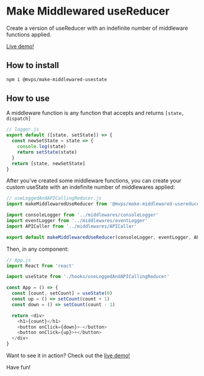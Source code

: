 # Make Middlewared useReducer

Create a version of useReducer with an indefinite number of  middleware functions applied.

[Live demo!][live-demo]

## How to install

```bash
npm i @mvps/make-middlewared-usestate
```

## How to use

 A middleware function is any function that accepts and returns `[state, dispatch]`

```js
// logger.js
export default ([state, setState]) => {
  const newSetState = state => {
    console.log(state)
    return setState(state)
  }
  return [state, newSetState]
}
```

After you've created some middleware functions, you can create your custom useState with an indefinite number of middlewares applied:

```js
// useLoggedAndAPICallingReducer.js
import makeMiddlewaredUseReducer from '@mvps/make-middlewared-usereducer'

import consoleLogger from '../middlewares/consoleLogger'
import eventLogger from '../middlewares/eventLogger'
import APICaller from '../middlewares/APICaller'

export default makeMiddlewaredUseReducer(consoleLogger, eventLogger, APICaller)
```

Then, in any component:

```js
// App.js
import React from 'react'

import useState from './hooks/useLoggedAndAPICallingReducer'

const App = () => {
  const [count, setCount] = useState(0)
  const up = () => setCount(count + 1)
  const down = () => setCount(count - 1)

  return <div>
    <h1>{count}</h1>
    <button onClick={down}>-</button>
    <button onClick={up}>+</button>
  </div>
}
```

Want to see it in action? Check out the [live demo!][live-demo]

Have fun!

[live-demo]: https://codesandbox.io/s/use-middlewared-usestate-x1v6k
